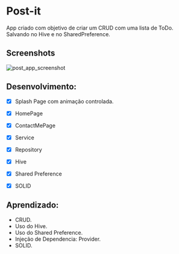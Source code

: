 # Post-it

App criado com objetivo de criar um CRUD com uma lista de ToDo. 
Salvando no Hive e no SharedPreference.

## Screenshots

![post_app_screenshot](https://user-images.githubusercontent.com/24776326/207233754-cc4734d2-058b-414f-b29a-aed43ec214ed.png)

## Desenvolvimento:

- [x] Splash Page com animação controlada.
- [x] HomePage
- [x] ContactMePage
- [x] Service
- [x] Repository
- [x] Hive
- [x] Shared Preference
- [x] SOLID


## Aprendizado:

* CRUD.
* Uso do Hive.
* Uso do Shared Preference.
* Injeção de Dependencia: Provider.
* SOLID.
